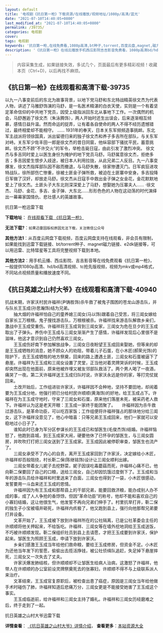 ```yaml
---
layout: default
title: '电视剧《抗日第一枪》下载资源/在线播放/视频地址/1080p/高清/蓝光'
date: "2021-07-10T14:40:05+0800"
last_modified_at: "2021-07-10T14:40:05+0800"
permalink: /39735/
categories: 电视剧
cover:
tags: 电视剧
keywords: '抗日第一枪,在线免费看,1080p高清,bt种子,torrent,百度云盘,magnet,磁力链,迅雷下载资源'
description: '《抗日第一枪》在线云播放手机西瓜影院吉吉影音免费看，1080p高清bd/hd未删减完整版和tc抢先枪版，mkv/mp4格式，附带bt/torrent种子、magnet/磁力链、百度云盘、网盘资源迅雷下载链接'
---
```


>内容采集生成，如果链接失效，多试几个，页面最后有更多精彩视频！收藏本页（Ctrl+D)，以后再找不麻烦。


## 《抗日第一枪》在线观看和高清下载-39735

以九一八事变前后的东北为故事背景，以地下党马舒和东北特战精英徐文杰为代表人物，讲述了马雅舒饰演的马舒，是一名医术精湛的白衣天使，实则是一个有着坚定革命信仰的中共地下党员，因受上级指派回东北从事地下工作。一次偶然的机会，马舒邂逅了徐文杰（朱泳腾饰），两人开始时还生出误会，后来逐渐相互倾慕，感情日益升温。然而命运的捉弄，让有着各自使命的两人不得不经历遗憾错过，最终相爱却不能相守。 …… 1931年的奉天，日本关东军频频造事挑衅。东北军主战派将领徐国真，派出留德归来的独子徐文杰和养子多吉所在部队，与关东军对峙。关东军少佐丰田一郎是徐文杰的昔日同窗，他纵容部下骚扰平民，蓄意挑衅。徐文杰不顾“不许交火”的军令，举枪击毙日寇，由此引发了激烈冲突。 徐文杰与多吉同时爱上以医生身份为掩护的地下党员马舒。马舒属意徐文杰，拒绝多吉；多吉因爱生恨步入歧途，被日本人利用拉拢，从此兄弟二人反目。九一八事变爆发，徐文杰指挥部队因不敌而撤退，与马舒失散，徐家惨遭灭门。日军疯狂进攻特战队，徐所部伤亡惨重，徐被土匪金子弹所救，被迫在土匪寨中安身。多吉投降日军做了汉奸，却放走马舒。徐文杰从日寇手中救出金子弹之女金花，金花默默地爱上了徐文杰。土匪头子大东北则深深爱上了马舒，想娶她为压寨夫人&hellip;… ·徐文杰、马舒、金花、多吉、金子弹、大东北……形形色色的人物在这动荡的时代演绎出一幕幕家国情仇、悲壮感人的英雄故事。</p>


抗日第一枪迅雷下载

**下载地址**： [在线观看下载 《抗日第一枪》](https://www.993dy.com//vod-detail-id-12556.html) 


**无法下载?**：`如果迅雷因版权原因无法下载，关注微信公众号 `

**其他方法1**：从百度云网盘下载视频，百度云网盘支持在线观看，非会员有限制，如果能找到迅雷下载链接、bt/torrent种子、magnet磁力链接、e2dk链接等，可以用迅雷、比特彗星等工具将完整视频下载到本地。

**其他方法2**：用手机云播、西瓜影院、吉吉影音等在线免费观看《抗日第一枪》，一般提供1080p高清、hd/bd高清视频、tc抢先版视频，视频为mkv或mp4格式，不同站点视频质量和播放速度不同。


## 《抗日英雄之山村大爷》在线观看和高清下载-40940

抗战末期，许家沃村民许福祥(尹铸胜饰)杀牛救了被鬼子围困的苍龙山游击队，并与队长王玉成(孙思瀚饰)结为兄弟。<br />　　抽大烟的许福祥怕自己的童养媳三闺女(马以饰)跟着自己受苦，将三闺女嫁给自家长工万根根。鬼子搜找游击队，万根根被杀。许福祥找来游击队解救乡亲们，激战中王玉成受重伤。许福祥将王玉成背到三闺女家，三闺女为危在旦夕的王玉成取出了子弹头。养伤中王玉成与三闺女渐渐产生了感情，许福祥发现后心里很不是滋味，他这才意识到自己仍然喜欢三闺女。<br />　　王玉成伤好南下参加解放战争，三闺女日夜盼望王玉成回来娶她，但等来的却是王玉成牺牲的消息，她不顾众人的劝阻，带着儿子石蛋，在小木匠(郝荣光饰)的陪护下，去王玉成牺牲的地方祭奠，回来的路上遭遇土匪，三闺女和石蛋被逼下了悬崖。许福祥为王玉成和三闺女设置了灵堂，正当他对着灵牌哭诉的时候，王玉成却突然出现在他面前，原来他被炸埋又被友邻部队救活了。两个男人喝了一夜酒，痛哭了一夜。第二天许福祥送王玉成归队时说，许家沃永远是你的家，等打完仗就回来。<br />　　土改开始后，工作组进驻许家沃，许福祥因不会种地，坚持不要田地，却闹着要为王玉成分地，他强行把已分给村民许顺顺(黄海饰)的好地，给王玉成占下。许福祥在为王玉成守地时，守来了三闺女和石蛋，原来他们落崖未死，被采药老人救下。许福祥认为这是老天开眼：王玉成一家终于能团聚了。　　许福祥因为杀牛救过游击队，是革命功臣，可以吃百家饭；工作组便将许福祥强占的那块地分给三闺女，这下许福祥没意见了，他心中暗喜：只等兄弟王玉成回来，他们一家就可以安稳地过小日子了。<br />　　谁知此时已身为军分区参谋长的王玉成已和邹医生(毛俊杰饰)结婚。许福祥恼怒了，他跑到县城，到王玉成家大闹，硬要他休了已怀孕的邹医生，与三闺女圆房，并吹吹打打把三闺女送到了王玉成家。王玉成因此被停职审查，邹医生也流产了。<br />　　三闺女承受不了内心的自责，离开王玉成家回到了许家沃，决定嫁给小木匠，许福祥却百般阻挠，村长靳二保(陈继铭饰)设计让三闺女顺利出嫁。<br />　　三闺女带着女儿妮子去挖野菜，妮子因误吃毒蘑菇而死，许福祥心痛不已，他向靳二保要回了自己的口粮，送给三闺女，自己却因饥饿过度倒下了。王玉成和当年的游击队员给许福祥和村里送来了白面，三闺女也得到了一袋，小木匠很感动，发誓要用一斗血来还王玉成的恩情。<br />　　许福祥因为有王玉成和那帮县上的干部兄弟，能要回救济粮，能办成别人办不成的事，成了人人争抢的香饽饽。但因&ldquo;革命功臣”的称号，他却不能和喜欢自己的小寡妇结婚，这让他很生气，他发誓不再向兄弟们伸手了。村里抗旱打井，靳二保的独生子小宝被塌井砸死，许福祥内疚极了，他又跑到县上，强行向他那帮兄弟要打井设备。<br />　　文革开始了，王玉成被下放到许福祥所在的公社隔离，已是公社革委会主任的许顺顺将他关押起来，不给饭吃。许福祥、三闺女等在墙外挖地洞给王玉成送饭，不巧被许顺顺发现。靳二保组织社员到县上去请愿，才把王玉成要到许家沃，保护起来。邹医生为照顾王玉成，申请下放到许家沃。<br />　　乡亲们感激王玉成当年给他们救命粮，要给王玉成修房，但资金不足。小木匠为还他当年发下的誓愿，偷偷出去揽活挣钱，被公社侦缉队追赶，失足掉下悬崖摔死，三闺女又一次失去了丈夫。<br />　　许家沃爆发肺结核，但许顺顺却不让邹医生给病人治病，这激怒了许福祥，他带人在许顺顺的办公室前设灵牌祭奠死去的张寡妇，许顺顺不得不与上级联系派人来治疗。<br />　　文革结束，王玉成官复原职后，被检查出患了癌症，原因是三闺女当年给他做手术时碰伤了肺，许福祥知道后悲痛万分，三闺女更是不能接受她害了王玉成这个事实。<br />　　王玉成临逝前，给许福祥和三闺女主持了婚礼。许福祥和三闺女历经磨难之后，终于走到了一起。


抗日英雄之山村大爷迅雷下载

**详情查看**： [《抗日英雄之山村大爷》详情介绍](/movie/40940/)， **查看更多**：[本站资源大全](/movie/t/all/)

